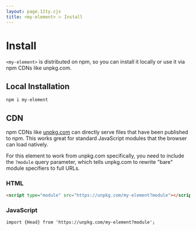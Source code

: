 ```yaml
---
layout: page.11ty.cjs
title: <my-element> ⌲ Install
---
```


# Install

`<my-element>` is distributed on npm, so you can install it locally or use it via npm CDNs like unpkg.com.

## Local Installation

```bash
npm i my-element
```

## CDN

npm CDNs like [unpkg.com]() can directly serve files that have been published to npm. This works great for standard JavaScript modules that the browser can load natively.

For this element to work from unpkg.com specifically, you need to include the `?module` query parameter, which tells unpkg.com to rewrite "bare" module specifiers to full URLs.

### HTML

```html
<script type="module" src="https://unpkg.com/my-element?module"></script>
```

### JavaScript

```html
import {Head} from 'https://unpkg.com/my-element?module';
```
